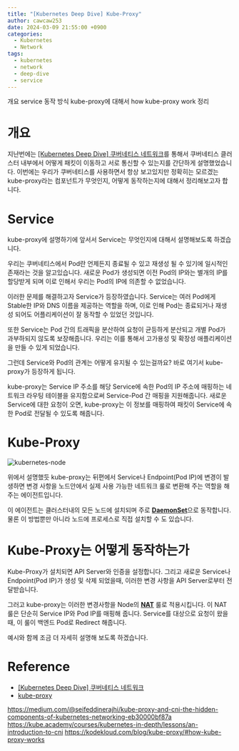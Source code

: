 ```yaml
---
title: "[Kubernetes Deep Dive] Kube-Proxy"
author: cawcaw253
date: 2024-03-09 21:55:00 +0900
categories:
  - Kubernetes
  - Network
tags:
  - kubernetes
  - network
  - deep-dive
  - service
---
```


개요
service 동작 방식
kube-proxy에 대해서
how kube-proxy work
정리

# 개요

지난번에는 [[Kubernetes Deep Dive] 쿠버네티스 네트워크](https://blog.cawcaw253.com/posts/kubernetes-pod-network/)를 통해서 쿠버네티스 클러스터 내부에서 어떻게 패킷이 이동하고 서로 통신할 수 있는지를 간단하게 설명했었습니다.
이번에는 우리가 쿠버네티스를 사용하면서 항상 보고있지만 정확히는 모르겠는 kube-proxy라는 컴포넌트가 무엇인지, 어떻게 동작하는지에 대해서 정리해보고자 합니다.

# Service

kube-proxy에 설명하기에 앞서서 Service는 무엇인지에 대해서 설명해보도록 하겠습니다.

우리는 쿠버네티스에서 Pod란 언제든지 종료될 수 있고 재생성 될 수 있기에 일시적인 존재라는 것을 알고있습니다. 새로운 Pod가 생성되면 이전 Pod의 IP와는 별개의 IP를 할당받게 되며 이로 인해서 우리는 Pod의 IP에 의존할 수 없었습니다.

이러한 문제를 해결하고자 Service가 등장하였습니다. Service는 여러 Pod에게 Stable한 IP와 DNS 이름을 제공하는 역할을 하며, 이로 인해 Pod는 종료되거나 재생성 되어도 어플리케이션이 잘 동작할 수 있었던 것입니다.

또한 Service는 Pod 간의 트래픽을 분산하여 요청이 균등하게 분산되고 개별 Pod가 과부하되지 않도록 보장해줍니다. 우리는 이를 통해서 고가용성 및 확장성 애플리케이션을 만들 수 있게 되었습니다.

그런데 Service와 Pod의 관계는 어떻게 유지될 수 있는걸까요?
바로 여기서 kube-proxy가 등장하게 됩니다. 

kube-proxy는 Service IP 주소를 해당 Service에 속한 Pod의 IP 주소에 매핑하는 네트워크 라우팅 테이블을 유지함으로써 Service-Pod 간 매핑을 지원해줍니다. 새로운 Service에 대한 요청이 오면, kube-proxy는 이 정보를 매핑하여 패킷이 Service에 속한 Pod로 전달될 수 있도록 해줍니다.

# Kube-Proxy

![kubernetes-node](posts/20240309/kubernetes-node.png)

위에서 설명했듯 kube-proxy는 뒤편에서 Service나 Endpoint(Pod IP)에 변경이 발생하면 변경 사항을 노드안에서 실제 사용 가능한 네트워크 룰로 변환해 주는 역할을 해주는 에이전트입니다.

이 에이전트는 클러스터내의 모든 노드에 설치되며 주로 <ins>**DaemonSet**</ins>으로 동작합니다. 물론 이 방법뿐만 아니라 노드에 프로세스로 직접 설치할 수 도 있습니다.

# Kube-Proxy는 어떻게 동작하는가

Kube-Proxy가 설치되면 API Server와 인증을 설정합니다. 그리고  새로운 Service나 Endpoint(Pod IP)가 생성 및 삭제 되었을때, 이러한 변경 사항을 API Server로부터 전달받습니다.

그러고 kube-proxy는 이러한 변경사항을 Node의 <ins>**NAT**</ins> 룰로 적용시킵니다. 이 NAT 룰은 단순히 Service IP와 Pod IP를 매핑해 줍니다.
Service를 대상으로 요청이 왔을때, 이 룰이 백엔드 Pod로 Redirect 해줍니다.

예시와 함께 조금 더 자세히 설명해 보도록 하겠습니다.






# Reference
- [[Kubernetes Deep Dive] 쿠버네티스 네트워크](https://blog.cawcaw253.com/posts/kubernetes-pod-network/)
- [kube-proxy](https://kodekloud.com/blog/kube-proxy/)



https://medium.com/@seifeddinerajhi/kube-proxy-and-cni-the-hidden-components-of-kubernetes-networking-eb30000bf87a
https://kube.academy/courses/kubernetes-in-depth/lessons/an-introduction-to-cni
https://kodekloud.com/blog/kube-proxy/#how-kube-proxy-works